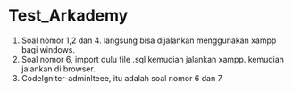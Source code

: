 # Test_Arkademy
1. Soal nomor 1,2 dan 4. langsung bisa dijalankan menggunakan xampp bagi windows.
2. Soal nomor 6, import dulu file .sql kemudian jalankan xampp. kemudian jalankan di browser.
3. CodeIgniter-adminlteee, itu adalah soal nomor 6 dan 7
